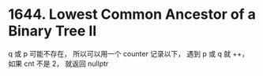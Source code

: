 # 1644. Lowest Common Ancestor of a Binary Tree II

q 或 p 可能不存在， 所以可以用一个 counter 记录以下， 遇到 p 或 q 就 ++， 如果 cnt 不是 2， 就返回 nullptr
